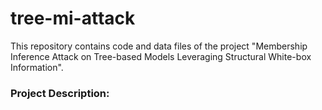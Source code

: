 # tree-mi-attack
This repository contains code and data files of the project "Membership Inference Attack on Tree-based Models Leveraging Structural White-box Information".

### Project Description:

